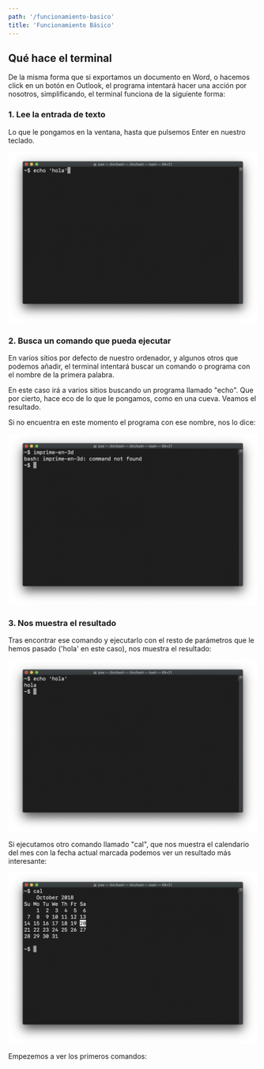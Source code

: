 ```yaml
---
path: '/funcionamiento-basico'
title: 'Funcionamiento Básico'
---
```


## Qué hace el terminal

De la misma forma que si exportamos un documento en Word, o hacemos click en un botón en Outlook, el programa intentará hacer una acción por nosotros, simplificando, el terminal funciona de la siguiente forma:

### 1. Lee la entrada de texto
Lo que le pongamos en la ventana, hasta que pulsemos Enter en nuestro teclado.

![Introducimos texto en el terminal](img/terminal3.png)

### 2. Busca un comando que pueda ejecutar

En varios sitios por defecto de nuestro ordenador, y algunos otros que podemos añadir, el terminal intentará buscar un comando o programa con el nombre de la primera palabra.

En este caso irá a varios sitios buscando un programa llamado "echo". Que por cierto, hace eco de lo que le pongamos, como en una cueva. Veamos el resultado.

Si no encuentra en este momento el programa con ese nombre, nos lo dice:

![Comando no encontrado](img/terminal5.png)

### 3. Nos muestra el resultado
Tras encontrar ese comando y ejecutarlo con el resto de parámetros que le hemos pasado ('hola' en este caso), nos muestra el resultado:

![Resultado](img/terminal6.png)


Si ejecutamos otro comando llamado "cal", que nos muestra el calendario del mes con la fecha actual marcada podemos ver un resultado más interesante:

![Resultado 2](img/terminal7.png)

Empezemos a ver los primeros comandos:
